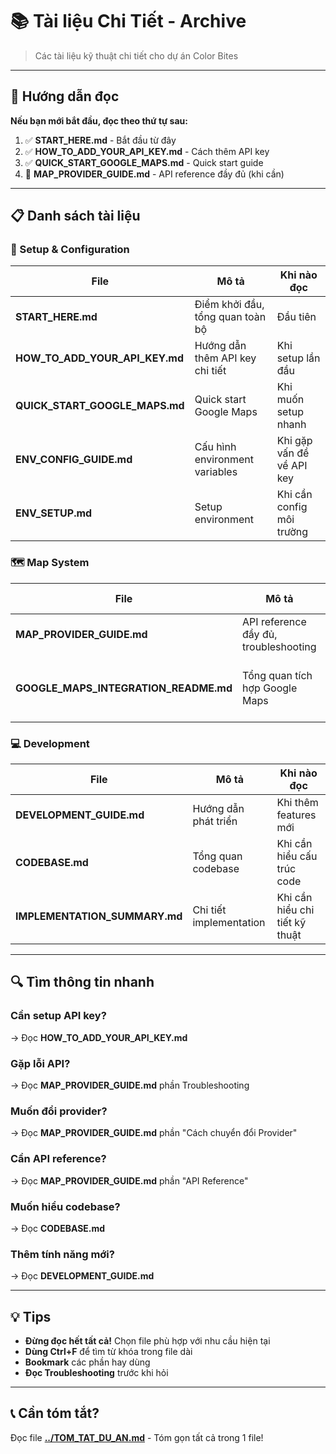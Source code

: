 # 📚 Tài liệu Chi Tiết - Archive

> Các tài liệu kỹ thuật chi tiết cho dự án Color Bites

---

## 📖 Hướng dẫn đọc

**Nếu bạn mới bắt đầu, đọc theo thứ tự sau:**

1. ✅ **START_HERE.md** - Bắt đầu từ đây
2. ✅ **HOW_TO_ADD_YOUR_API_KEY.md** - Cách thêm API key
3. ✅ **QUICK_START_GOOGLE_MAPS.md** - Quick start guide
4. 📖 **MAP_PROVIDER_GUIDE.md** - API reference đầy đủ (khi cần)

---

## 📋 Danh sách tài liệu

### 🚀 Setup & Configuration

| File | Mô tả | Khi nào đọc |
|------|-------|-------------|
| **START_HERE.md** | Điểm khởi đầu, tổng quan toàn bộ | Đầu tiên |
| **HOW_TO_ADD_YOUR_API_KEY.md** | Hướng dẫn thêm API key chi tiết | Khi setup lần đầu |
| **QUICK_START_GOOGLE_MAPS.md** | Quick start Google Maps | Khi muốn setup nhanh |
| **ENV_CONFIG_GUIDE.md** | Cấu hình environment variables | Khi gặp vấn đề về API key |
| **ENV_SETUP.md** | Setup environment | Khi cần config môi trường |

### 🗺️ Map System

| File | Mô tả | Khi nào đọc |
|------|-------|-------------|
| **MAP_PROVIDER_GUIDE.md** | API reference đầy đủ, troubleshooting | Khi phát triển features |
| **GOOGLE_MAPS_INTEGRATION_README.md** | Tổng quan tích hợp Google Maps | Khi muốn hiểu kiến trúc |

### 💻 Development

| File | Mô tả | Khi nào đọc |
|------|-------|-------------|
| **DEVELOPMENT_GUIDE.md** | Hướng dẫn phát triển | Khi thêm features mới |
| **CODEBASE.md** | Tổng quan codebase | Khi cần hiểu cấu trúc code |
| **IMPLEMENTATION_SUMMARY.md** | Chi tiết implementation | Khi cần hiểu chi tiết kỹ thuật |

---

## 🔍 Tìm thông tin nhanh

### Cần setup API key?
→ Đọc **HOW_TO_ADD_YOUR_API_KEY.md**

### Gặp lỗi API?
→ Đọc **MAP_PROVIDER_GUIDE.md** phần Troubleshooting

### Muốn đổi provider?
→ Đọc **MAP_PROVIDER_GUIDE.md** phần "Cách chuyển đổi Provider"

### Cần API reference?
→ Đọc **MAP_PROVIDER_GUIDE.md** phần "API Reference"

### Muốn hiểu codebase?
→ Đọc **CODEBASE.md**

### Thêm tính năng mới?
→ Đọc **DEVELOPMENT_GUIDE.md**

---

## 💡 Tips

- **Đừng đọc hết tất cả!** Chọn file phù hợp với nhu cầu hiện tại
- **Dùng Ctrl+F** để tìm từ khóa trong file dài
- **Bookmark** các phần hay dùng
- **Đọc Troubleshooting** trước khi hỏi

---

## 📞 Cần tóm tắt?

Đọc file **[../TOM_TAT_DU_AN.md](../TOM_TAT_DU_AN.md)** - Tóm gọn tất cả trong 1 file!

